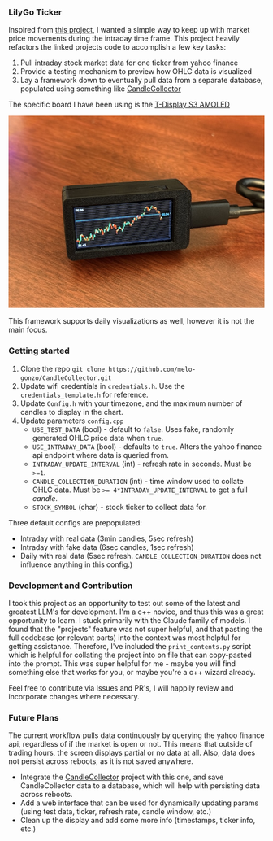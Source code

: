 ### LilyGo Ticker
Inspired from [this project](https://github.com/nishad2m8/BTC-Ticker), I wanted a simple way to keep up with market price movements during the intraday time frame. This project heavily refactors the linked projects code to accomplish a few key tasks:
1. Pull intraday stock market data for one ticker from yahoo finance
2. Provide a testing mechanism to preview how OHLC data is visualized
3. Lay a framework down to eventually pull data from a separate database, populated using something like [CandleCollector](https://github.com/melo-gonzo/CandleCollector)

The specific board I have been using is the [T-Display S3 AMOLED](https://lilygo.cc/products/t-display-s3-amoled-us?_pos=4&_sid=1d7fdbdc0&_ss=r)

![image](IMG_0026.JPG)

This framework supports daily visualizations as well, however it is not the main focus.

### Getting started
1. Clone the repo
   `git clone https://github.com/melo-gonzo/CandleCollector.git`
2. Update wifi credentials in `credentials.h`. Use the `credentials_template.h` for reference. 
3. Update `Config.h` with your timezone, and the maximum number of candles to display in the chart.
4. Update parameters `config.cpp`
   - `USE_TEST_DATA` (bool) - default to `false`. Uses fake, randomly generated OHLC price data when `true`.
   - `USE_INTRADAY_DATA` (bool) - defaults to `true`. Alters the yahoo finance api endpoint where data is queried from. 
   - `INTRADAY_UPDATE_INTERVAL` (int) - refresh rate in seconds. Must be `>=1`. 
   - `CANDLE_COLLECTION_DURATION` (int) - time window used to collate OHLC data. Must be `>= 4*INTRADAY_UPDATE_INTERVAL` to get a full _candle_. 
   - `STOCK_SYMBOL` (char) - stock ticker to collect data for.

Three default configs are prepopulated:
- Intraday with real data (3min candles, 5sec refresh)
- Intraday with fake data (6sec candles, 1sec refresh)
- Daily with real data (5sec refresh. `CANDLE_COLLECTION_DURATION` does not influence anything in this config.)

### Development and Contribution
I took this project as an opportunity to test out some of the latest and greatest LLM's for development. I'm a c++ novice, and thus this was a great opportunity to learn. I stuck primarily with the Claude family of models. I found that the "projects" feature was not super helpful, and that pasting the full codebase (or relevant parts) into the context was most helpful for getting assistance. Therefore, I've included the `print_contents.py` script which is helpful for collating the project into on file that can copy-pasted into the prompt. This was super helpful for me - maybe you will find something else that works for you, or maybe you're a c++ wizard already.

Feel free to contribute via Issues and PR's, I will happily review and incorporate changes where necessary.

### Future Plans
The current workflow pulls data continuously by querying the yahoo finance api, regardless of if the market is open or not. This means that outside of trading hours, the screen displays partial or no data at all. Also, data does not persist across reboots, as it is not saved anywhere.
* Integrate the [CandleCollector](https://github.com/melo-gonzo/CandleCollector) project with this one, and save CandleCollector data to a database, which will help with persisting data across reboots.
* Add a web interface that can be used for dynamically updating params (using test data, ticker, refresh rate, candle window, etc.)
* Clean up the display and add some more info (timestamps, ticker info, etc.)
